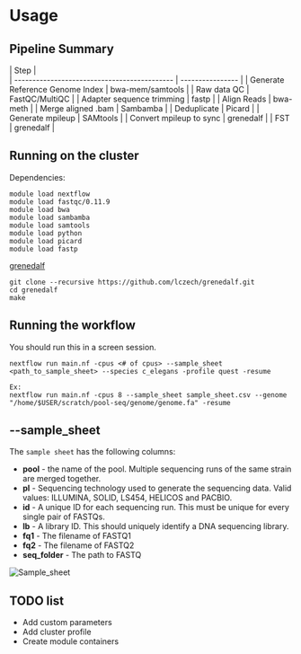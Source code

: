 # Usage

## Pipeline Summary

| Step                                         |  
| -------------------------------------------- | ---------------- |
| Generate Reference Genome Index              | bwa-mem/samtools |
| Raw data QC                                  | FastQC/MultiQC   |
| Adapter sequence trimming                    | fastp            |
| Align Reads                                  | bwa-meth         |
| Merge aligned .bam                           | Sambamba         | 
| Deduplicate                                  | Picard           | 
| Generate mpileup                             | SAMtools         | 
| Convert mpileup to sync                      | grenedalf        |
| FST                                          | grenedalf        | 

## Running on the cluster

Dependencies:

```
module load nextflow
module load fastqc/0.11.9
module load bwa
module load sambamba
module load samtools
module load python
module load picard
module load fastp
```

[grenedalf](https://github.com/lczech/grenedalf)

```
git clone --recursive https://github.com/lczech/grenedalf.git
cd grenedalf
make
```

## Running the workflow

You should run this in a screen session.

```
nextflow run main.nf -cpus <# of cpus> --sample_sheet <path_to_sample_sheet> --species c_elegans -profile quest -resume

Ex:
nextflow run main.nf -cpus 8 --sample_sheet sample_sheet.csv --genome "/home/$USER/scratch/pool-seq/genome/genome.fa" -resume
```

## --sample_sheet

The `sample sheet` has the following columns:

* __pool__ - the name of the pool. Multiple sequencing runs of the same strain are merged together.
* __pl__ - Sequencing technology used to generate the sequencing data. Valid values: ILLUMINA, SOLID, LS454, HELICOS and PACBIO.
* __id__ - A unique ID for each sequencing run. This must be unique for every single pair of FASTQs.
* __lb__ - A library ID. This should uniquely identify a DNA sequencing library.
* __fq1__ - The filename of FASTQ1
* __fq2__ - The filename of FASTQ2
* __seq_folder__ - The path to FASTQ

![Sample_sheet](img/alignment_sample_sheet.jpg)

## TODO list

* Add custom parameters
* Add cluster profile
* Create module containers


